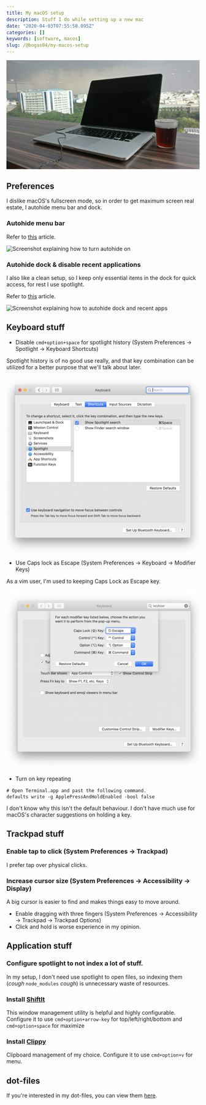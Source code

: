 ```yaml
---
title: My macOS setup
description: Stuff I do while setting up a new mac
date: "2020-04-03T07:55:58.095Z"
categories: []
keywords: [software, macos]
slug: /@bogas04/my-macos-setup
---
```


![Picture of a macbook](/img/blog/macos.jpg)

## Preferences

I dislike macOS's fullscreen mode, so in order to get maximum screen real estate, I autohide menu bar and dock.

### Autohide menu bar

Refer to [this](https://www.cnet.com/how-to/how-to-hide-the-menu-bar-in-os-x-el-capitan/) article.

![Screenshot explaining how to turn autohide on](https://cnet2.cbsistatic.com/img/RQSE25g_jYlO_HOi_cgFHsoxtvc=/770x578/2015/07/17/ae679c9d-f02d-4656-8d6f-d909c0b4d43e/el-capitan-hide-menu-bar-setting-edit.jpg)

### Autohide dock & disable recent applications

I also like a clean setup, so I keep only essential items in the dock for quick access, for rest I use spotlight.

Refer to [this](https://www.cnet.com/how-to/macos-mojave-shows-recent-apps-in-the-dock-heres-how-to-hide-them/) article.

![Screenshot explaining how to autohide dock and recent apps](https://cnet4.cbsistatic.com/img/AMTFPky98yMg5ihkaVH7-IzaHkk=/2018/07/13/ee1b1337-a22c-4aed-a4c9-ab291868faae/mojave-show-recent-apps-in-dock.png)

## Keyboard stuff

- Disable `cmd+option+space` for spotlight history (System Preferences -> Spotlight -> Keyboard Shortcuts)

Spotlight history is of no good use really, and that key combination can be utilized for a better purpose that we'll talk about later.

![Screenshot of spotlight keyboard settings](/img/blog/spotlight-history.png)

- Use Caps lock as Escape (System Preferences -> Keyboard -> Modifier Keys)

As a vim user, I'm used to keeping Caps Lock as Escape key.

![Screenshot of capslock modifier](/img/blog/caps-escape.png)

- Turn on key repeating

```
# Open Terminal.app and past the following command.
defaults write -g ApplePressAndHoldEnabled -bool false
```

I don't know why this isn't the default behaviour. I don't have much use for macOS's character suggestions on holding a key.

## Trackpad stuff

### Enable tap to click (System Preferences -> Trackpad)

I prefer tap over physical clicks.

### Increase cursor size (System Preferences -> Accessibility -> Display)

A big cursor is easier to find and makes things easy to move around.

- Enable dragging with three fingers (System Preferences -> Accessibility -> Trackpad -> Trackpad Options)
- Click and hold is worse experience in my opinion.

## Application stuff

### Configure spotlight to not index a lot of stuff.

In my setup, I don't need use spotlight to open files, so indexing them (_cough_ `node_modules` _cough_) is unnecessary waste of resources.

### Install [ShiftIt](https://github.com/fikovnik/ShiftIt/releases)

This window management utility is helpful and highly configurable.
Configure it to use `cmd+option+arrow-key` for top/left/right/bottom and `cmd+option+space` for maximize

### Install [Clippy](https://github.com/Clipy/Clipy/releases)

Clipboard management of my choice.
Configure it to use `cmd+option+v` for menu.

## dot-files

If you're interested in my dot-files, you can view them [here](https://github.com/bogas04/dot-files).
